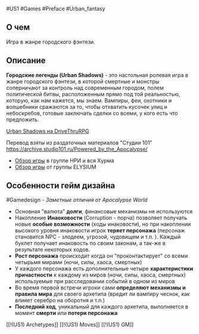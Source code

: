 #US1  #Games #Preface #Urban_fantasy
## О чем
Игра в жанре городского фэнтези.

## Описание

**Городские легенды (Urban Shadows)** - это настольная ролевая игра в жанре городского фэнтези, в которой смертные и монстры соперничают за контроль над современным городом, полем политической битвы, расположенным прямо под той реальностью, которую, как нам кажется, мы знаем. Вампиры, феи, охотники и волшебники сражаются за то, чтобы отхватить кусочек улиц и небоскребов, готовые заключать сделки со всеми, у кого есть что предложить.

[Urban Shadows на DriveThruRPG](https://preview.drivethrurpg.com/en/product/153464/Urban-Shadows-1st-Ed)

Перевод взяты из раздаточных материалов "Студии 101"
https://archive.studio101.ru/Powered_by_the_Apocalypse/

- [Обзор игры](https://vk.com/@hurma_ttrpg-urban-shadows-gorodskie-teni) в группе НРИ и вся Хурма
- [Обзор игры](https://vk.com/@-110104799-urban-shadows) от группы ELYSIUM

## Особенности гейм дизайна
#Gamedesign *- Заметные отличия от Apocalypse World*

- Основная "валюта" **долги**, финансовые механизмы не используются
- Накопление **Инаоковости** (Corruption - порча) позволяет получать новые **особые возможности** (ходы инаковости), но при накоплении высокого уровня инаковости игрок **теряет персонажа** (персонаж становится NPC - злодеем, угрозой, чудовищем и т.п. ). Каждый буклет получает инаковость по своим законам, а так-же в результате некоторых ходов. 
- **Рост персонажа** происходит когда он "проконтактирует" со всеми четырьмя мирами (ночи, силы, хаоса, смертных)
- У каждого персонажа есть дополнительные четыре **характеристики причастности** к каждому из миров (ночи, силы, хаоса, смертных) используемые при расследовании событий в одном из миров
- Во время первой встречи игроки сами **определяют механизмы и правила мира** для своего архетипа (вредит ли вампиру чеснок, как влияет серебро на оборотня и т.п.)
- **Последний ход**, уникальный для каждого архетипа, выполняется в момент **смерти** или **потери персонажа**

[[!(US1) Archetypes]]
[[!(US1) Moves]]
[[!(US1) GM]]
